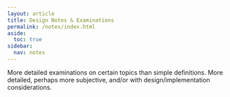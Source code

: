 ```yaml
---
layout: article
title: Design Notes & Examinations
permalink: /notes/index.html
aside:
  toc: true
sidebar:
  nav: notes
---
```

More detailed examinations on certain topics than simple definitions. More detailed, perhaps more subjective, and/or with design/implementation considerations.